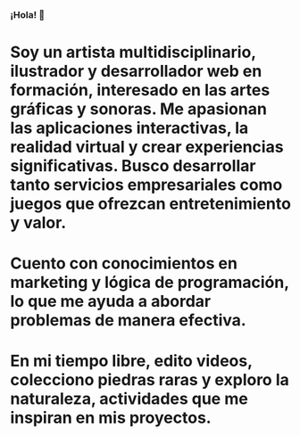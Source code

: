 ## <h3>¡Hola! 👋</h3>
               
                
#                   Soy un artista multidisciplinario, ilustrador y desarrollador web en formación, interesado en las artes gráficas y sonoras. Me apasionan las aplicaciones interactivas, la realidad virtual y crear experiencias significativas. Busco desarrollar tanto servicios empresariales como juegos que ofrezcan entretenimiento y valor.
#                  Cuento con conocimientos en marketing y lógica de programación, lo que me ayuda a abordar problemas de manera efectiva. 
#                  En mi tiempo libre, edito videos, colecciono piedras raras y exploro la naturaleza, actividades que me inspiran en mis proyectos.
               
